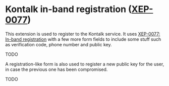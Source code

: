 # Kontalk in-band registration ([XEP-0077](http://xmpp.org/extensions/xep-0077.html))

This extension is used to register to the Kontalk service. It uses [XEP-0077: In-band registration](http://xmpp.org/extensions/xep-0077.html) with a few more form fields to include some stuff such as verification code, phone number and public key.

TODO

A registration-like form is also used to register a new public key for the user, in case the previous one has been compromised.

TODO
